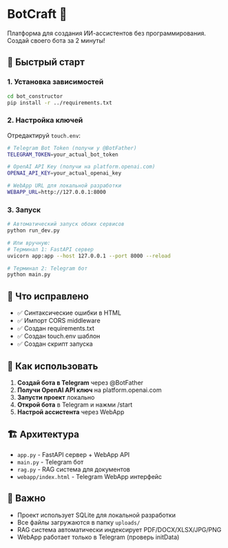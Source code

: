 # BotCraft 🤖

Платформа для создания ИИ-ассистентов без программирования. Создай своего бота за 2 минуты!

## 🚀 Быстрый старт

### 1. Установка зависимостей
```bash
cd bot_constructor
pip install -r ../requirements.txt
```

### 2. Настройка ключей
Отредактируй `touch.env`:
```bash
# Telegram Bot Token (получи у @BotFather)
TELEGRAM_TOKEN=your_actual_bot_token

# OpenAI API Key (получи на platform.openai.com)
OPENAI_API_KEY=your_actual_openai_key

# WebApp URL для локальной разработки
WEBAPP_URL=http://127.0.0.1:8000
```

### 3. Запуск
```bash
# Автоматический запуск обоих сервисов
python run_dev.py

# Или вручную:
# Терминал 1: FastAPI сервер
uvicorn app:app --host 127.0.0.1 --port 8000 --reload

# Терминал 2: Telegram бот
python main.py
```

## 🔧 Что исправлено

- ✅ Синтаксические ошибки в HTML
- ✅ Импорт CORS middleware
- ✅ Создан requirements.txt
- ✅ Создан touch.env шаблон
- ✅ Создан скрипт запуска

## 📱 Как использовать

1. **Создай бота в Telegram** через @BotFather
2. **Получи OpenAI API ключ** на platform.openai.com
3. **Запусти проект** локально
4. **Открой бота** в Telegram и нажми /start
5. **Настрой ассистента** через WebApp

## 🏗️ Архитектура

- `app.py` - FastAPI сервер + WebApp API
- `main.py` - Telegram бот
- `rag.py` - RAG система для документов
- `webapp/index.html` - Telegram WebApp интерфейс

## 🚨 Важно

- Проект использует SQLite для локальной разработки
- Все файлы загружаются в папку `uploads/`
- RAG система автоматически индексирует PDF/DOCX/XLSX/JPG/PNG
- WebApp работает только в Telegram (проверь initData)
